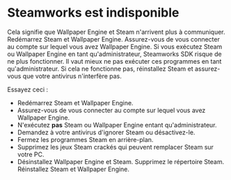 # Steamworks est indisponible

Cela signifie que Wallpaper Engine et Steam n'arrivent plus à communiquer. Redémarrez Steam et Wallpaper Engine. Assurez-vous de vous connecter au compte sur lequel vous avez Wallpaper Engine. Si vous exécutez Steam ou Wallpaper Engine en tant qu'administrateur, Steamworks SDK risque de ne plus fonctionner. Il vaut mieux ne pas exécuter ces programmes en tant qu'administrateur. Si cela ne fonctionne pas, réinstallez Steam et assurez-vous que votre antivirus n'interfère pas.

Essayez ceci :

* Redémarrez Steam et Wallpaper Engine.
* Assurez-vous de vous connecter au compte sur lequel vous avez Wallpaper Engine.
* N'exécutez **pas** Steam ou Wallpaper Engine entant qu'administrateur.
* Demandez à votre antivirus d'ignorer Steam ou désactivez-le.
* Fermez les programmes Steam en arrière-plan.
* Supprimez les jeux Steam crackés qui peuvent remplacer Steam sur votre PC.
* Désinstallez Wallpaper Engine et Steam. Supprimez le répertoire Steam. Réinstallez Steam et Wallpaper Engine.
